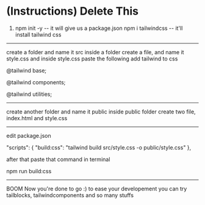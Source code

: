 # (Instructions) Delete This

1. npm init -y   -- it will give us a  package.json
npm i tailwindcss   -- it'll install tailwind css

----------------------------------------------------------

create a folder and name it   src
inside a folder create a file, and name it style.css
and inside style.css paste the following
add tailwind to css


@tailwind base;

@tailwind components;

@tailwind utilities;

------------------------------------------------------------

create another  folder and name it public
inside public folder create two file,
index.html and style.css

------------------------------------------------------------

edit package.json

  "scripts": {
    "build:css": "tailwind build src/style.css -o public/style.css"
  },

after that paste that command in terminal

npm run build:css 


--------------------------------------------------------------

BOOM 
Now you're done to go  :)
to ease your developement you can try 
tailblocks, tailwindcomponents and so many stuffs

